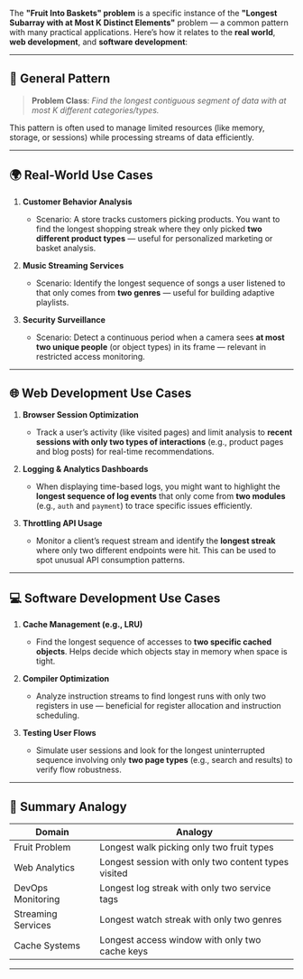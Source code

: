 The **"Fruit Into Baskets" problem** is a specific instance of the **"Longest Subarray with at Most K Distinct Elements"** problem — a common pattern with many practical applications. Here’s how it relates to the **real world**, **web development**, and **software development**:

---

## 🧠 **General Pattern**

> **Problem Class**: *Find the longest contiguous segment of data with at most K different categories/types.*

This pattern is often used to manage limited resources (like memory, storage, or sessions) while processing streams of data efficiently.

---

## 🌍 **Real-World Use Cases**

1. **Customer Behavior Analysis**

   * Scenario: A store tracks customers picking products. You want to find the longest shopping streak where they only picked **two different product types** — useful for personalized marketing or basket analysis.

2. **Music Streaming Services**

   * Scenario: Identify the longest sequence of songs a user listened to that only comes from **two genres** — useful for building adaptive playlists.

3. **Security Surveillance**

   * Scenario: Detect a continuous period when a camera sees **at most two unique people** (or object types) in its frame — relevant in restricted access monitoring.

---

## 🌐 **Web Development Use Cases**

1. **Browser Session Optimization**

   * Track a user’s activity (like visited pages) and limit analysis to **recent sessions with only two types of interactions** (e.g., product pages and blog posts) for real-time recommendations.

2. **Logging & Analytics Dashboards**

   * When displaying time-based logs, you might want to highlight the **longest sequence of log events** that only come from **two modules** (e.g., `auth` and `payment`) to trace specific issues efficiently.

3. **Throttling API Usage**

   * Monitor a client’s request stream and identify the **longest streak** where only two different endpoints were hit. This can be used to spot unusual API consumption patterns.

---

## 💻 **Software Development Use Cases**

1. **Cache Management (e.g., LRU)**

   * Find the longest sequence of accesses to **two specific cached objects**. Helps decide which objects stay in memory when space is tight.

2. **Compiler Optimization**

   * Analyze instruction streams to find longest runs with only two registers in use — beneficial for register allocation and instruction scheduling.

3. **Testing User Flows**

   * Simulate user sessions and look for the longest uninterrupted sequence involving only **two page types** (e.g., search and results) to verify flow robustness.

---

## 🔁 Summary Analogy

| Domain             | Analogy                                             |
| ------------------ | --------------------------------------------------- |
| Fruit Problem      | Longest walk picking only two fruit types           |
| Web Analytics      | Longest session with only two content types visited |
| DevOps Monitoring  | Longest log streak with only two service tags       |
| Streaming Services | Longest watch streak with only two genres           |
| Cache Systems      | Longest access window with only two cache keys      |

---
